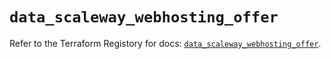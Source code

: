 # `data_scaleway_webhosting_offer`

Refer to the Terraform Registory for docs: [`data_scaleway_webhosting_offer`](https://registry.terraform.io/providers/scaleway/scaleway/2.28.0/docs/data-sources/webhosting_offer).
